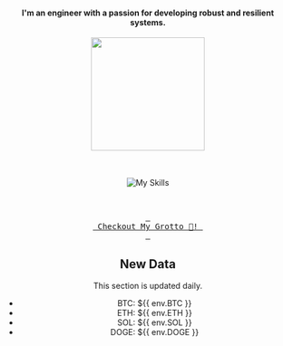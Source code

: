 <h4 align="center">I'm an engineer with a passion for developing robust and resilient systems.</h4>



<div align="center">
  
  <img src="https://images.weserv.nl/?url=github.com/user-attachments/assets/eb1b8eba-ce8d-4f95-a6ba-d31591b7f3c8?v=4&h=300&w=300&output=gif&fit=cover&mask=circle&maxage=7d&n=-1" height=200 >
  
</div>

<div align="center">
  <br/><br/>

![My Skills](https://go-skill-icons.vercel.app/api/icons?i=aws,azure,ts,go,docker,kubernetes,argocd,python&perline=4&theme=light)

<br/>

[<kbd> <br> Checkout My Grotto 🍵! <br> </kbd>](https://sathirak.me/)
  
</div>

<!-- start-daily-update -->
<div align="center">
  <!-- Updated on Fri Jun 13 10:10:31 UTC 2025 -->
  <h2>New Data</h2>
  <p>This section is updated daily.</p>
  <ul>
    <li>BTC: ${{ env.BTC }}</li>
    <li>ETH: ${{ env.ETH }}</li>
    <li>SOL: ${{ env.SOL }}</li>
    <li>DOGE: ${{ env.DOGE }}</li>
  </ul>
</div>
<!-- end-daily-update -->
